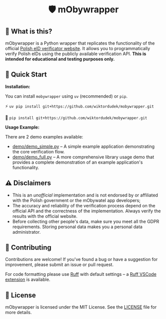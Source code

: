 <div align="center">
    <h1>🛡️ mObywrapper</h1>
</div>

## 📝 What is this?

mObywrapper is a Python wrapper that replicates the functionality of the official [Polish eID verificator website](https://weryfikator.mobywatel.gov.pl/). It allows you to programmatically verify Polish eIDs using the publicly available verification API.  **This is intended for educational and testing purposes only.**

## 🚀 Quick Start

**Installation:**

You can install `mobywrapper` using `uv` (recommended) or `pip`.

⚡️ `uv pip install git+https://github.com/wiktordudek/mobywrapper.git`

🐢 `pip install git+https://github.com/wiktordudek/mobywrapper.git`

**Usage Example:**

There are 2 demo examples available:
- [demo/demo_simple.py](demo_simple.py) – A simple example application demonstrating the core verification flow.
- [demo/demo_full.py](demo_full.py) – A more comprehensive library usage demo that provides a complete demonstration of an example application's functionality.

## ⚠️ Disclaimers

- This is an *unofficial* implementation and is not endorsed by or affiliated with the Polish government or the mObywatel app developers;
- The accuracy and reliability of the verification process depend on the official API and the correctness of the implementation.  Always verify the results with the official website.
- Before collecting other people's data, make sure you meet all the GDPR requirements. Storing personal data makes you a personal data administrator.

## 🤝 Contributing

Contributions are welcome!  If you've found a bug or have a suggestion for improvement, please submit an issue or pull request.

For code formatting please use [Ruff](https://docs.astral.sh/ruff/formatter/) with default settings – a [Ruff VSCode extension](https://marketplace.visualstudio.com/items?itemName=charliermarsh.ruff) is available.

## 📄 License

mObywrapper is licensed under the MIT License. See the [LICENSE](LICENSE) file for more details.